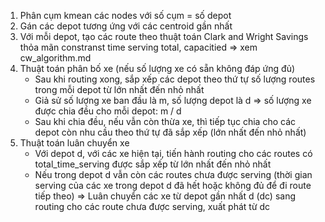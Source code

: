 1. Phân cụm kmean các nodes với số cụm = số depot
2. Gán các depot tương ứng với các centroid gần nhất
2. Với mỗi depot, tạo các route theo thuật toán Clark and Wright Savings thỏa mãn constranst time serving total, capacitied => xem cw_algorithm.md
3. Thuật toán phân bố xe (nếu số lượng xe có sẵn không đáp ứng đủ)
   - Sau khi routing xong, sắp xếp các depot theo thứ tự số lượng routes trong mỗi depot từ lớn nhất đến nhỏ nhất
   - Giả sử số lượng xe ban đầu là m, số lượng depot là d => số lượng xe được chia đều cho mỗi depot: m / d
   - Sau khi chia đều, nếu vẫn còn thừa xe, thì tiếp tục chia cho các depot còn nhu cầu theo thứ tự đã sắp xếp (lớn nhất đến nhỏ nhất)
4. Thuật toán luân chuyển xe
   - Với depot d, với các xe hiện tại, tiến hành routing cho các routes có total_time_serving được sắp xếp từ lớn nhất đến nhỏ nhất
   - Nếu trong depot d vẫn còn các routes chưa được serving (thời gian serving của các xe trong depot d đã hết hoặc không đủ để đi route tiếp theo)
   => Luân chuyển các xe từ depot gần nhất d (dc) sang routing cho các route chưa được serving, xuất phát từ dc